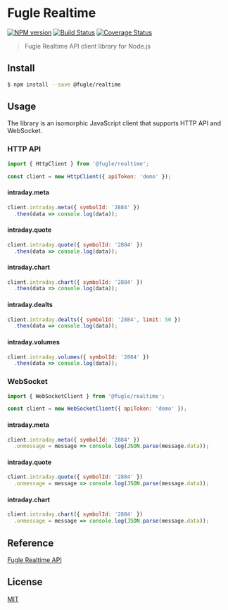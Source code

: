 # Fugle Realtime

[![NPM version][npm-image]][npm-url]
[![Build Status][action-image]][action-url]
[![Coverage Status][codecov-image]][codecov-url]

> Fugle Realtime API client library for Node.js

## Install

```sh
$ npm install --save @fugle/realtime
```

## Usage

The library is an isomorphic JavaScript client that supports HTTP API and WebSocket.

### HTTP API

```js
import { HttpClient } from '@fugle/realtime';

const client = new HttpClient({ apiToken: 'demo' });
```

#### intraday.meta

```js
client.intraday.meta({ symbolId: '2884' })
  .then(data => console.log(data));
```

#### intraday.quote

```js
client.intraday.quote({ symbolId: '2884' })
  .then(data => console.log(data));
```

#### intraday.chart

```js
client.intraday.chart({ symbolId: '2884' })
  .then(data => console.log(data));
```

#### intraday.dealts

```js
client.intraday.dealts({ symbolId: '2884', limit: 50 })
  .then(data => console.log(data));
```

#### intraday.volumes

```js
client.intraday.volumes({ symbolId: '2884' })
  .then(data => console.log(data));
```

### WebSocket

```js
import { WebSocketClient } from '@fugle/realtime';

const client = new WebSocketClient({ apiToken: 'demo' });
```

#### intraday.meta

```js
client.intraday.meta({ symbolId: '2884' })
  .onmessage = message => console.log(JSON.parse(message.data));
```

#### intraday.quote

```js
client.intraday.quote({ symbolId: '2884' })
  .onmessage = message => console.log(JSON.parse(message.data));
```

#### intraday.chart

```js
client.intraday.chart({ symbolId: '2884' })
  .onmessage = message => console.log(JSON.parse(message.data));
```

## Reference

[Fugle Realtime API](https://developer.fugle.tw)

## License

[MIT](LICENSE)

[npm-image]: https://img.shields.io/npm/v/@fugle/realtime.svg
[npm-url]: https://npmjs.com/package/@fugle/realtime
[action-image]: https://img.shields.io/github/workflow/status/fugle-dev/fugle-realtime-node/Node.js%20CI
[action-url]: https://github.com/fugle-dev/fugle-realtime-node/actions/workflows/node.js.yml
[codecov-image]: https://img.shields.io/codecov/c/github/fugle-dev/fugle-realtime-node.svg
[codecov-url]: https://codecov.io/gh/fugle-dev/fugle-realtime-node
